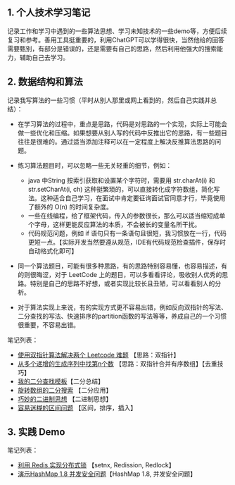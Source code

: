 ## 1. 个人技术学习笔记

记录工作和学习中遇到的一些算法思想、学习未知技术的一些demo等，方便后续复习和参考。善用工具挺重要的，利用ChatGPT可以学得很快，当然他给的回答需要甄别，有部分是错误的，还是需要有自己的思路，然后利用他强大的搜索能力，辅助自己去学习。


## 2. 数据结构和算法

记录我写算法的一些习惯（平时从别人那里或网上看到的，然后自己实践并总结）：

- 在学习算法的过程中，重点是思路，代码是对思路的一个实现，实际上可能会做一些优化和压缩。如果想要从别人写的代码中反推出它的思路，有一些题目往往是很难的。通过适当添加注释可以在一定程度上解决反推算法思路的问题。
- 练习算法题目时，可以忽略一些无关轻重的细节，例如：
  -  java 中String 按索引获取和设置某个字符时，需要用 str.charAt(i) 和 str.setCharAt(i, ch) 这种挺繁琐的，可以直接转化成字符数组，简化写法。这种适合自己学习，在面试中肯定要征询面试官同意才行，毕竟使用了额外的 O(n) 的时间复杂度。
  - 一些在线编程，给了框架代码，传入的参数很长，那么可以适当缩短成单个字母，这样更能反应算法的本质，不会被长的变量名所干扰。
  - 代码规范问题，例如 if 语句只有一条语句且很短，我习惯放在一行，代码更短一点。【实际开发当然要遵从规范，IDE有代码规范检查插件，保存时自动格式化即可】

- 同一个算法题目，可能有很多种思路，有的思路特别容易懂，也容易描述，有的则很晦涩，对于 LeetCode 上的题目，可以多看看评论，吸收别人优秀的思路。特别是自己的思路不好想，或者实现比较长且丑陋，可以看看别人的分析。
- 对于算法实现上来说，有的实现方式更不容易出错，例如反向双指针的写法、二分查找的写法、快速排序的partition函数的写法等等，养成自己的一个习惯很重要，不容易出错。


笔记列表：

- [使用双指针算法解决两个 Leetcode 难题](algorithm/01-two-pointers-problems.md)  【思路：双指针】
- [从多个递增的生成序列中找第n个数](algorithm/02-find-n-elem-from-sequence.md) 【思路：双指针合并有序数组】【去重技巧】
- [我的二分查找模板](algorithm/03-binary-search-template.md)【二分总结】
- [旋转数组的二分搜索](algorithm/04-rotated-array-algorithm.md) 【二分应用】
- [巧妙的二进制思想](algorithm/05-good-binary-bit-trick.md) 【二进制思想】
- [容易迷糊的区间问题](algorithm/06-interval-related-problem.md) 【区间，排序，插入】

## 3. 实践 Demo

笔记列表：

- [利用 Redis 实现分布式锁](demo/P01_RedisDistributedLock/README.md) 【setnx, Redission, Redlock】
- [演示HashMap 1.8 并发安全问题](demo/01-HashMap-concurrent-issue.md)【HashMap 1.8, 并发安全问题】











